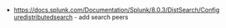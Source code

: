 - https://docs.splunk.com/Documentation/Splunk/8.0.3/DistSearch/Configuredistributedsearch - add search peers
